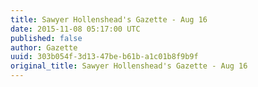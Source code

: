 ```yaml
---
title: Sawyer Hollenshead's Gazette - Aug 16
date: 2015-11-08 05:17:00 UTC
published: false
author: Gazette
uuid: 303b054f-3d13-47be-b61b-a1c01b8f9b9f
original_title: Sawyer Hollenshead's Gazette - Aug 16
---
```


